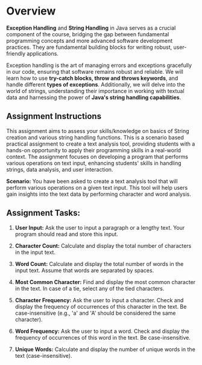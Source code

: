 # Overview
**Exception Handling** and **String Handling** in Java serves as a crucial component of the course, bridging the gap between fundamental programming concepts and more advanced software development practices. They are fundamental building blocks for writing robust, user-friendly applications.

Exception handling is the art of managing errors and exceptions gracefully in our code, ensuring that software remains robust and reliable. We will learn how to use **try-catch blocks, throw and throws keywords**, and handle different **types of exceptions**. Additionally, we will delve into the world of strings, understanding their importance in working with textual data and harnessing the power of **Java's string handling capabilities**.

## Assignment Instructions
This assignment aims to assess your skills/knowledge on basics of String creation and various string handling functions. This is a scenario based practical assignment to create a text analysis tool, providing students with a hands-on opportunity to apply their programming skills in a real-world context. The assignment focuses on developing a program that performs various operations on text input, enhancing students' skills in handling strings, data analysis, and user interaction. 

**Scenario:** You have been asked to create a text analysis tool that will perform various operations on a given text input. This tool will help users gain insights into the text data by performing character and word analysis.  

## Assignment Tasks: 

1. **User Input:** Ask the user to input a paragraph or a lengthy text. Your program should read and store this input.  

2. **Character Count:** Calculate and display the total number of characters in the input text.  

3. **Word Count:** Calculate and display the total number of words in the input text. Assume that words are separated by spaces.  

4. **Most Common Character:** Find and display the most common character in the text. In case of a tie, select any of the tied characters.  

5. **Character Frequency:** Ask the user to input a character. Check and display the frequency of occurrences of this character in the text. Be case-insensitive (e.g., 'a' and 'A' should be considered the same character).  

6. **Word Frequency:** Ask the user to input a word. Check and display the frequency of occurrences of this word in the text. Be case-insensitive.  

7. **Unique Words:** Calculate and display the number of unique words in the text (case-insensitive).
